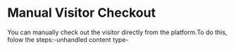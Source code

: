 # Manual Visitor Checkout

You can manually check out the visitor directly from the platform.To do this, folow the steps:-unhandled content type-
